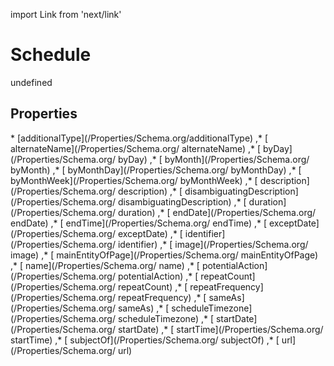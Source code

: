 import Link from 'next/link'
# Schedule

undefined

## Properties

<Grid>
* [additionalType](/Properties/Schema.org/additionalType)
,* [ alternateName](/Properties/Schema.org/ alternateName)
,* [ byDay](/Properties/Schema.org/ byDay)
,* [ byMonth](/Properties/Schema.org/ byMonth)
,* [ byMonthDay](/Properties/Schema.org/ byMonthDay)
,* [ byMonthWeek](/Properties/Schema.org/ byMonthWeek)
,* [ description](/Properties/Schema.org/ description)
,* [ disambiguatingDescription](/Properties/Schema.org/ disambiguatingDescription)
,* [ duration](/Properties/Schema.org/ duration)
,* [ endDate](/Properties/Schema.org/ endDate)
,* [ endTime](/Properties/Schema.org/ endTime)
,* [ exceptDate](/Properties/Schema.org/ exceptDate)
,* [ identifier](/Properties/Schema.org/ identifier)
,* [ image](/Properties/Schema.org/ image)
,* [ mainEntityOfPage](/Properties/Schema.org/ mainEntityOfPage)
,* [ name](/Properties/Schema.org/ name)
,* [ potentialAction](/Properties/Schema.org/ potentialAction)
,* [ repeatCount](/Properties/Schema.org/ repeatCount)
,* [ repeatFrequency](/Properties/Schema.org/ repeatFrequency)
,* [ sameAs](/Properties/Schema.org/ sameAs)
,* [ scheduleTimezone](/Properties/Schema.org/ scheduleTimezone)
,* [ startDate](/Properties/Schema.org/ startDate)
,* [ startTime](/Properties/Schema.org/ startTime)
,* [ subjectOf](/Properties/Schema.org/ subjectOf)
,* [ url](/Properties/Schema.org/ url)

</Grid>

